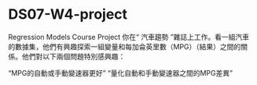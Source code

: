 # DS07-W4-project
Regression Models Course Project
你在“ 汽車趨勢 ”雜誌上工作。看一組汽車的數據集，他們有興趣探索一組變量和每加侖英里數（MPG）（結果）之間的關係。他們對以下兩個問題特別感興趣：


“MPG的自動或手動變速器更好”
“量化自動和手動變速器之間的MPG差異”
